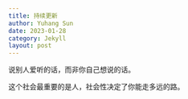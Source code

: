 ```yaml
---
title: 持续更新
author: Yuhang Sun
date: 2023-01-28
category: Jekyll
layout: post
---
```


说别人爱听的话，而非你自己想说的话。

这个社会最重要的是人，社会性决定了你能走多远的路。